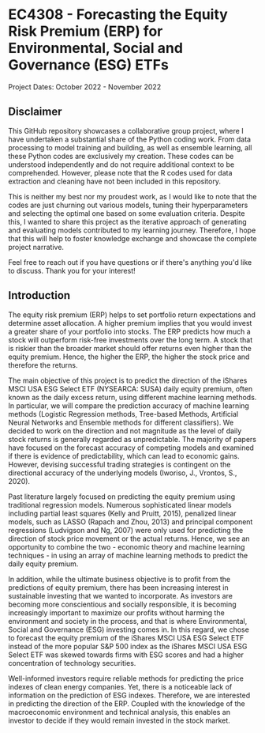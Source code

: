 # EC4308 - Forecasting the Equity Risk Premium (ERP) for Environmental, Social and Governance (ESG) ETFs
Project Dates: October 2022 - November 2022
## Disclaimer
This GitHub repository showcases a collaborative group project, where I have undertaken a substantial share of the Python coding work. From data processing to model training and building, as well as ensemble learning, all these Python codes are exclusively my creation. These codes can be understood independently and do not require additional context to be comprehended. However, please note that the R codes used for data extraction and cleaning have not been included in this repository.

This is neither my best nor my proudest work, as I would like to note that the codes are just churning out various models, tuning their hyperparameters and selecting the optimal one based on some evaluation criteria. Despite this, I wanted to share this project as the iterative approach of generating and evaluating models contributed to my learning journey. Therefore, I hope that this will help to foster knowledge exchange and showcase the complete project narrative.

Feel free to reach out if you have questions or if there's anything you'd like to discuss. Thank you for your interest!

## Introduction
The equity risk premium (ERP) helps to set portfolio return expectations and determine asset allocation. A higher premium implies that you would invest a greater share of your portfolio into stocks. The ERP predicts how much a stock will outperform risk-free investments over the long term. A stock that is riskier than the broader market should offer returns even higher than the equity premium. Hence, the higher the ERP, the higher the stock price and therefore the returns.

The main objective of this project is to predict the direction of the iShares MSCI USA ESG Select ETF (NYSEARCA: SUSA) daily equity premium, often known as the daily excess return, using different machine learning methods. In particular, we will compare the prediction accuracy of machine learning methods (Logistic Regression methods, Tree-based Methods, Artificial Neural Networks and Ensemble methods for different classifiers). We decided to work on the direction and not magnitude as the level of daily stock returns is generally regarded as unpredictable. The majority of papers have focused on the forecast accuracy of competing models and examined if there is evidence of predictability, which can lead to economic gains. However, devising successful trading strategies is contingent on the directional accuracy of the underlying models (Iworiso, J., Vrontos, S., 2020).

Past literature largely focused on predicting the equity premium using traditional regression models. Numerous sophisticated linear models including partial least squares (Kelly and Pruitt, 2015), penalized linear models, such as LASSO (Rapach and Zhou, 2013) and principal component regressions (Ludvigson and Ng, 2007) were only used for predicting the direction of stock price movement or the actual returns. Hence, we see an opportunity to combine the two - economic theory and machine learning techniques - in using an array of machine learning methods to predict the daily equity premium.

In addition, while the ultimate business objective is to profit from the predictions of equity premium, there has been increasing interest in sustainable investing that we wanted to incorporate. As investors are becoming more conscientious and socially responsible, it is becoming increasingly important to maximize our profits without harming the environment and society in the process, and that is where Environmental, Social and Governance (ESG) investing comes in. In this regard, we chose to forecast the equity premium of the iShares MSCI USA ESG Select ETF instead of the more popular S&P 500 index as the iShares MSCI USA ESG Select ETF was skewed towards firms with ESG scores and had a higher concentration of technology securities.

Well-informed investors require reliable methods for predicting the price indexes of clean energy companies. Yet, there is a noticeable lack of information on the prediction of ESG indexes. Therefore, we are interested in predicting the direction of the ERP. Coupled with the knowledge of the macroeconomic environment and technical analysis, this enables an investor to decide if they would remain invested in the stock market.
